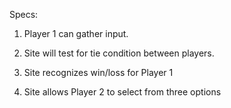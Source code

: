 Specs:

1. Player 1 can gather input.

2. Site will test for tie condition between players.

3. Site recognizes win/loss for Player 1

4. Site allows Player 2 to select from three options

